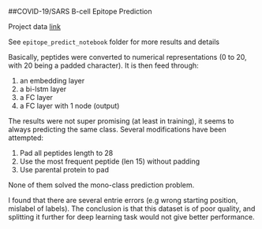 ##COVID-19/SARS B-cell Epitope Prediction

Project data [link](https://www.kaggle.com/futurecorporation/epitope-prediction
)

See `epitope_predict_notebook` folder for more results and details

Basically, peptides were converted to numerical representations (0 to 20, with 20 being a padded character). It is then feed through:

1. an embedding layer
2. a bi-lstm layer
3. a FC layer 
4. a FC layer with 1 node (output)

The results were not super promising (at least in training), it seems to always predicting the same class. Several modifications have been attempted:

1. Pad all peptides length to 28
2. Use the most frequent peptide (len 15) without padding
3. Use parental protein to pad

None of them solved the mono-class prediction problem. 

I found that there are several entrie errors (e.g wrong starting position, mislabel of labels). The conclusion is that this dataset is of poor quality, and splitting it further for deep learning task would not give better performance.
  
